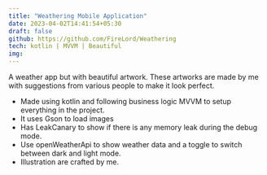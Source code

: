 ```yaml
---
title: "Weathering Mobile Application"
date: 2023-04-02T14:41:54+05:30
draft: false
github: https://github.com/FireLord/Weathering
tech: kotlin | MVVM | Beautiful
img: 
---
```

A weather app but with beautiful artwork. These artworks are made by me with suggestions from various people to make it look perfect.
- Made using kotlin and following business logic MVVM to setup everything in the project.
- It uses Gson to load images
- Has LeakCanary to show if there is any memory leak during the debug mode.
- Use openWeatherApi to show weather data and a toggle to switch between dark and light mode.
- Illustration are crafted by me.